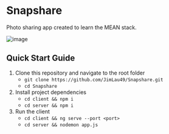 # Snapshare

Photo sharing app created to learn the MEAN stack. 

![image](https://user-images.githubusercontent.com/35787279/219926474-3d3ca0bd-db35-407d-986c-928d6e6bdc88.png)

## Quick Start Guide

1. Clone this repository and navigate to the root folder
   - `git clone https://github.com/JimLau49/Snapshare.git`
   - `cd Snapshare`
2. Install project dependencies
   - `cd client && npm i`
   - `cd server && npm i`
3. Run the client
   - `cd client && ng serve --port <port>`
   - `cd server && nodemon app.js`
